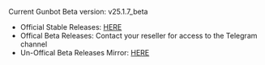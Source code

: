 Current Gunbot Beta version: v25.1.7_beta

- Official Stable Releases: [HERE](https://github.com/GuntharDeNiro/BTCT/releases/tag/hny)
- Offical Beta Releases: Contact your reseller for access to the Telegram channel
- Un-Offical Beta Releases Mirror: [HERE](https://github.com/computeronix/BTCT-Beta/releases/latest)

